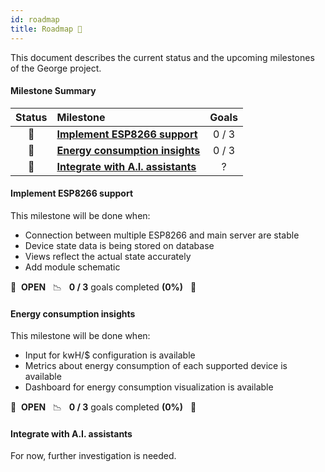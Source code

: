 ```yaml
---
id: roadmap
title: Roadmap 🚥
---
```


This document describes the current status and the upcoming milestones of the George project.

#### Milestone Summary

| Status | Milestone                                                           | Goals |
| :----: | :------------------------------------------------------------------ | :---: |
|   🚀   | **[Implement ESP8266 support](#implement-esp8266-support)**         | 0 / 3 |
|   🚀   | **[Energy consumption insights](#energy-consumption-insights)**     | 0 / 3 |
|   🚀   | **[Integrate with A.I. assistants](#integrate-with-AI-assistants)** |   ?   |

#### Implement ESP8266 support

This milestone will be done when:

- Connection between multiple ESP8266 and main server are stable
- Device state data is being stored on database
- Views reflect the actual state accurately
- Add module schematic

🚀 &nbsp;**OPEN** &nbsp;&nbsp;📉 &nbsp;&nbsp;**0 / 3** goals completed **(0%)** &nbsp;&nbsp;📅

#### Energy consumption insights

This milestone will be done when:

- Input for kwH/\$ configuration is available
- Metrics about energy consumption of each supported device is available
- Dashboard for energy consumption visualization is available

🚀 &nbsp;**OPEN** &nbsp;&nbsp;📉 &nbsp;&nbsp;**0 / 3** goals completed **(0%)** &nbsp;&nbsp;📅

#### Integrate with A.I. assistants

For now, further investigation is needed.
